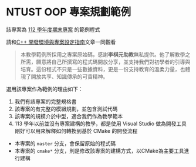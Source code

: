 # NTUST OOP 專案規劃範例

該專案為 [112 學年度期末專案](https://hackmd.io/@directory/112-2-OOP-Project2) 的範例程式

請和[C++ 開發環境與專案設定指南](https://hackmd.io/@directory/Gamelab-CMake)文章一同觀看

> 本教學範例所採用之專案原始碼，感謝**李棋元助教**無私提供。他了解教學之所需，願意將自己所撰寫的程式碼開放分享，並支持我們對初學者的引導與培育。這份程式不只是一些數據資料，更是一份支持教育的溫柔力量，也體現了開放共享、知識傳承的可貴精神。

選用該專案作為範例的理由如下：

1. 我們有該專案的完整規格書
2. 該專案的有完整的模組規劃，並包含測試代碼
3. 該專案的規模介於中型，適合我們作為教學範本
4. 113 學年以前並沒有專案建構的教學，都是使用 Visual Studio 做為開發工具
剛好可以用來解釋如何轉換到基於 CMake 的開發流程

- 本專案的 `master` 分支，會保留原始的程式碼
- 本專案的 `cmake*` 分支，則是修改該專案的建構方式，以CMake為主要工具進行建構
